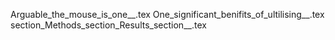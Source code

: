 Arguable_the_mouse_is_one__.tex
One_significant_benifits_of_ultilising__.tex
section_Methods_section_Results_section__.tex